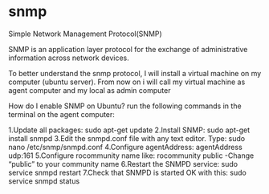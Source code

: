 # snmp
Simple Network Management Protocol(SNMP)

SNMP is an application layer protocol for the exchange of administrative information across network devices.


To better understand the snmp protocol, I will install a virtual machine on my computer (ubuntu server). From now on i will call my virtual machine as agent computer and my local as admin computer

How do I enable SNMP on Ubuntu?
run the following commands in the terminal on the agent computer:

1.Update all packages: sudo apt-get update
2.Install SNMP: sudo apt-get install snmpd
3.Edit the snmpd.conf file with any text editor. Type: sudo nano /etc/snmp/snmpd.conf
4.Configure agentAddress: agentAddress udp:161
5.Configure rocommunity name like: rocommunity public
-Change “public” to your community name
6.Restart the SNMPD service: sudo service snmpd restart
7.Check that SNMPD is started OK with this: sudo service snmpd status
